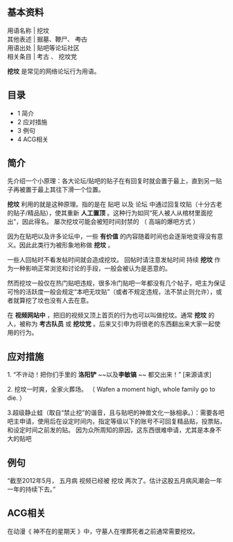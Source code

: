 **基本资料**  
---  
用语名称  |  挖坟   
其他表述  |  掘墓、鞭尸、 ~~考古~~  
用语出处  |  贴吧等论坛社区   
相关条目  |  考古  、  挖坟党   
  
**挖坟** 是常见的网络论坛行为用语。

##  目录

  * 1  简介 
  * 2  应对措施 
  * 3  例句 
  * 4  ACG相关 

##  简介

先介绍一个小原理：各大论坛/贴吧的贴子在有回复时就会置于最上，直到另一贴子再被置于最上其往下滑一个位置。

**挖坟** 利用的就是这种原理。指的是在  贴吧  以及  论坛  中通过回复坟贴（十分古老的贴子/精品贴），使其重新 **人工置顶**
。这种行为如同“死人被人从棺材里面挖出”，因此得名。  屡次挖坟可能会被短时间封禁的  （  高端的爆吧方式  ）

因为在贴吧以及许多论坛中，一些 **有价值** 的内容随着时间也会逐渐地变得没有意义。因此此类行为被形象地称做 **挖坟** 。

一些人回帖时不看发帖时间就会造成挖坟。  回帖时请注意发帖时间  持续 **挖坟** 作为一种影响正常浏览和讨论的手段，一般会被认为是恶意的。

然而挖坟一般仅在热门贴吧违规，很多冷门贴吧一年都没有几个帖子，吧主为保证可怜的活跃度一般会规定“本吧无坟贴”（或者不规定违规，法不禁止则允许），或者就算挖了坟也没有人去在意。

在 **视频网站中** ，把旧的视频又顶上首页的行为也可以叫做挖坟。通常 **挖坟** 的人，被称为 **考古队员** 或 **挖坟党**
。后来又引申为将很老的东西翻出来大家一起使用的行为。

##  应对措施

1\.  “不许动！把你们手里的 **洛阳铲** ~~以及**李敏镐** ~~ 都交出来！”  [来源请求]

2\.  挖坟一时爽，全家火葬场。  （  Wafen a moment high, whole family go to die.  ）

3.超级静止蛙（取自“禁止挖”的谐音，且与贴吧的神兽文化一脉相承。）：需要各吧吧主申请，使用后在设定时间内，指定等级以下的账号不可回复精品贴，投票贴，和设定时间之前发的贴。
因为众所周知的原因，这东西很难申请，尤其是本身不大的贴吧

##  例句

“截至2012年5月，  五月病  视频已经被  挖坟  两次了。估计这股五月病风潮会一年一年的持续下去。”

##  ACG相关

在动漫《  神不在的星期天  》中，守墓人在埋葬死者之前通常需要挖坟。

